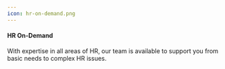 ```yaml
---
icon: hr-on-demand.png
---
```


#### HR On-Demand

With expertise in all areas of HR, our team is available to support you from basic needs to complex HR issues.
